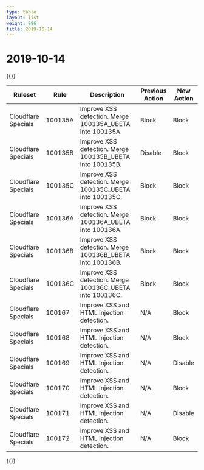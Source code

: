```yaml
---
type: table
layout: list
weight: 996
title: 2019-10-14
---
```


# 2019-10-14

{{<table-wrap>}}<table style="width: 100%">

<thead>
  <tr>
    <th>Ruleset</th>
    <th>Rule</th>
    <th>Description</th>
    <th>Previous Action</th>
    <th>New Action</th>
  </tr>
</thead>
<tbody>
  <tr>
    <td>Cloudflare Specials</td>
    <td>100135A</td>
    <td>Improve XSS detection. Merge 100135A_UBETA into 100135A.</td>
    <td>Block</td>
    <td>Block</td>
  </tr>
  <tr>
    <td>Cloudflare Specials</td>
    <td>100135B</td>
    <td>Improve XSS detection. Merge 100135B_UBETA into 100135B.</td>
    <td>Disable</td>
    <td>Block</td>
  </tr>
  <tr>
    <td>Cloudflare Specials</td>
    <td>100135C</td>
    <td>Improve XSS detection. Merge 100135C_UBETA into 100135C.</td>
    <td>Block</td>
    <td>Block</td>
  </tr>
  <tr>
    <td>Cloudflare Specials</td>
    <td>100136A</td>
    <td>Improve XSS detection. Merge 100136A_UBETA into 100136A.</td>
    <td>Block</td>
    <td>Block</td>
  </tr>
  <tr>
    <td>Cloudflare Specials</td>
    <td>100136B</td>
    <td>Improve XSS detection. Merge 100136B_UBETA into 100136B.</td>
    <td>Block</td>
    <td>Block</td>
  </tr>
  <tr>
    <td>Cloudflare Specials</td>
    <td>100136C</td>
    <td>Improve XSS detection. Merge 100136C_UBETA into 100136C.</td>
    <td>Block</td>
    <td>Block</td>
  </tr>
  <tr>
    <td>Cloudflare Specials</td>
    <td>100167</td>
    <td>Improve XSS and HTML Injection detection.</td>
    <td>N/A</td>
    <td>Block</td>
  </tr>
  <tr>
    <td>Cloudflare Specials</td>
    <td>100168</td>
    <td>Improve XSS and HTML Injection detection.</td>
    <td>N/A</td>
    <td>Block</td>
  </tr>
  <tr>
    <td>Cloudflare Specials</td>
    <td>100169</td>
    <td>Improve XSS and HTML Injection detection.</td>
    <td>N/A</td>
    <td>Disable</td>
  </tr>
  <tr>
    <td>Cloudflare Specials</td>
    <td>100170</td>
    <td>Improve XSS and HTML Injection detection.</td>
    <td>N/A</td>
    <td>Block</td>
  </tr>
  <tr>
    <td>Cloudflare Specials</td>
    <td>100171</td>
    <td>Improve XSS and HTML Injection detection.</td>
    <td>N/A</td>
    <td>Disable</td>
  </tr>
  <tr>
    <td>Cloudflare Specials</td>
    <td>100172</td>
    <td>Improve XSS and HTML Injection detection.</td>
    <td>N/A</td>
    <td>Block</td>
  </tr>
</tbody>

</table>{{</table-wrap>}}

